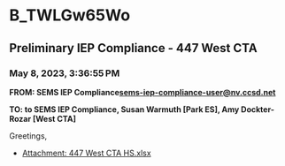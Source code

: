 # B_TWLGw65Wo
## Preliminary IEP Compliance - 447 West CTA
### May 8, 2023, 3:36:55 PM
**FROM: SEMS IEP Compliance<sems-iep-compliance-user@nv.ccsd.net>**

**TO: to SEMS IEP Compliance, Susan Warmuth [Park ES], Amy Dockter-Rozar [West CTA]**


Greetings, 





* [Attachment: 447 West CTA HS.xlsx](B_TWLGw65Wo-attachment-1.xlsx)
